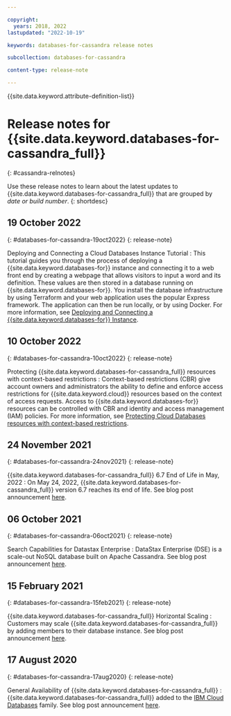 ```yaml
---

copyright:
  years: 2018, 2022
lastupdated: "2022-10-19"

keywords: databases-for-cassandra release notes

subcollection: databases-for-cassandra

content-type: release-note

---
```


{{site.data.keyword.attribute-definition-list}}

# Release notes for {{site.data.keyword.databases-for-cassandra_full}}
{: #cassandra-relnotes}

Use these release notes to learn about the latest updates to {{site.data.keyword.databases-for-cassandra_full}} that are grouped by _date or build number_.
{: shortdesc}

## 19 October 2022
{: #databases-for-cassandra-19oct2022}
{: release-note}

Deploying and Connecting a Cloud Databases Instance Tutorial
:  This tutorial guides you through the process of deploying a {{site.data.keyword.databases-for}} instance and connecting it to a web front end by creating a webpage that allows visitors to input a word and its definition. These values are then stored in a database running on {{site.data.keyword.databases-for}}. You install the database infrastructure by using Terraform and your web application uses the popular Express framework. The application can then be run locally, or by using Docker. For more information, see [Deploying and Connecting a {{site.data.keyword.databases-for}} Instance](/docs/databases-for-cassandra?topic=cloud-databases-create-instance-tutorial).

## 10 October 2022
{: #databases-for-cassandra-10oct2022}
{: release-note}

Protecting {{site.data.keyword.databases-for-cassandra_full}} resources with context-based restrictions
:  Context-based restrictions (CBR) give account owners and administrators the ability to define and enforce access restrictions for {{site.data.keyword.cloud}} resources based on the context of access requests. Access to {{site.data.keyword.databases-for}} resources can be controlled with CBR and identity and access management (IAM) policies. For more information, see [Protecting Cloud Databases resources with context-based restrictions](/docs/databases-for-cassandra?topic=cloud-databases-cbr).

## 24 November 2021
{: #databases-for-cassandra-24nov2021}
{: release-note}

{{site.data.keyword.databases-for-cassandra_full}} 6.7 End of Life in May, 2022
:  On May 24, 2022, {{site.data.keyword.databases-for-cassandra_full}} version 6.7 reaches its end of life. See blog post announcement [here](https://www.ibm.com/cloud/blog/announcements/databases-for-datastax-6-7-end-of-life-in-may-2022).

## 06 October 2021
{: #databases-for-cassandra-06oct2021}
{: release-note}

Search Capabilities for Datastax Enterprise
:  DataStax Enterprise (DSE) is a scale-out NoSQL database built on Apache Cassandra. See blog post announcement [here](https://www.ibm.com/cloud/blog/announcements/announcing-search-capabilities-for-datastax-enterprise).

## 15 February 2021
{: #databases-for-cassandra-15feb2021}
{: release-note}

{{site.data.keyword.databases-for-cassandra_full}} Horizontal Scaling
:  Customers may scale {{site.data.keyword.databases-for-cassandra_full}} by adding members to their database instance. See blog post announcement [here](https://www.ibm.com/cloud/blog/announcements/whats-new-in-ibm-cloud-databases).

## 17 August 2020
{: #databases-for-cassandra-17aug2020}
{: release-note}

General Availability of {{site.data.keyword.databases-for-cassandra_full}}
:  {{site.data.keyword.databases-for-cassandra_full}} added to the [IBM Cloud Databases](https://www.ibm.com/cloud/databases) family. See blog post announcement [here](https://www.ibm.com/cloud/blog/announcements/ibm-cloud-databases-for-datastax).
